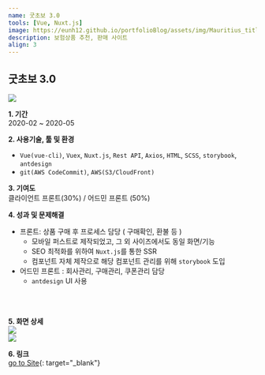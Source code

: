 ```yaml
---
name: 굿초보 3.0
tools: [Vue, Nuxt.js]
image: https://eunh12.github.io/portfolioBlog/assets/img/Mauritius_title.png
description: 보험상품 추천, 판매 사이트
align: 3
---
```


## 굿초보 3.0  
![](https://eunh12.github.io/portfolioBlog/assets/img/Mauritius_title.png)  
  
**1. 기간**   
2020-02 ~ 2020-05   
  
**2. 사용기술, 툴 및 환경**   
- `Vue(vue-cli)`, `Vuex`, `Nuxt.js`, `Rest API`, `Axios`, `HTML`, `SCSS`, `storybook`, `antdesign`
- `git(AWS CodeCommit)`, `AWS(S3/CloudFront)`  
   
**3. 기여도**   
클라이언트 프론트(30%) / 어드민 프론트 (50%)   
   
**4. 성과 및 문제해결**
* 프론트: 상품 구매 후 프로세스 담당 ( 구매확인, 환불 등 )
  - 모바일 퍼스트로 제작되었고, 그 외 사이즈에서도 동일 화면/기능
  - SEO 최적화를 위하여 `Nuxt.js`를 통한 SSR
  - 컴포넌트 자체 제작으로 해당 컴포넌트 관리를 위해 `storybook` 도입
* 어드민 프론트 : 회사관리, 구매관리, 쿠폰관리 담당
  - `antdesign` UI 사용

<br>    
<br> 


**5. 화면 상세**   
![](https://eunh12.github.io/portfolioBlog/assets/img/Mauritius_con.png)  
![](https://eunh12.github.io/portfolioBlog/assets/img/Mauritius_con2.png)  
   
**6. 링크**  
[go to Site](http://insurance.goodchobo.com/){: target="_blank"}
